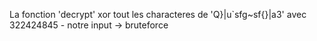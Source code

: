 La fonction 'decrypt' xor tout les characteres de 'Q}|u`sfg~sf{}|a3' avec 322424845 - notre input -> bruteforce

